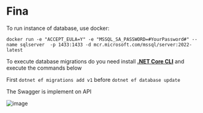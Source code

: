 # Fina

To run instance of database, use docker:

`docker run -e "ACCEPT_EULA=Y" -e "MSSQL_SA_PASSWORD=#YourPassword#" --name sqlserver  -p 1433:1433 -d mcr.microsoft.com/mssql/server:2022-latest`

To execute database migrations do you need install **[.NET Core CLI](https://learn.microsoft.com/en-us/ef/core/cli/dotnet)** and execute the commands below

First `dotnet ef migrations add v1` before `dotnet ef database update`

The Swagger is implement on API

![image](https://github.com/user-attachments/assets/f2710d0f-8d1c-4a22-85c8-162d4be3304a)
